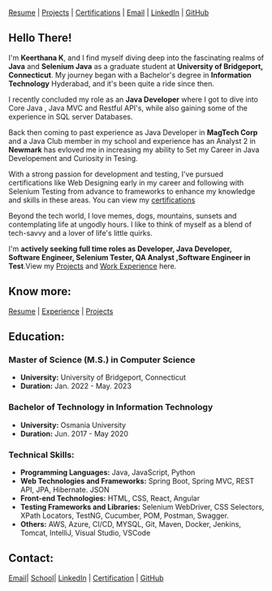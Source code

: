 [Resume](https://drive.google.com/file/d/1L7mR7kDmLZQRJGbQID0G2s0GQ2_nFXsD/view?usp=drive_link) | [Projects](projects.md#projects) | [Certifications](Certification.md#Certification) | [Email](mailto:keerthanak1125@gmail.com) | [LinkedIn](http://linkedin.com/in/keerthana-reddy-ft25) | [GitHub](https://github.com/KeerthanaReddy1125)

## Hello There!

I'm **Keerthana K**, and I find myself diving deep into the fascinating realms of **Java** and  **Selenium Java** as a graduate student at **University of Bridgeport, Connecticut**. My journey began with a Bachelor's degree in **Information Technology** Hyderabad, and it's been quite a ride since then. 

I recently concluded my role as an **Java Developer** where I got to dive into Core Java , Java MVC and Restful API's, while also gaining some of the experience in SQL server Databases.

Back then coming to past experience as Java Developer in **MagTech Corp** and  a Java Club member in my school and experience has an Analyst 2 in **Newmark**  has evloved me in increasing my ability to Set my Career in Java Developement and Curiosity in Tesing.

With a strong passion for development and testing, I've pursued certifications like Web Designing early in my career and following with Selenium Testing from advance to frameworks to enhance my knowledge and skills in these areas. You can view my [certifications](Certification.md#Certification)


Beyond the tech world, I love memes, dogs, mountains, sunsets and contemplating life at ungodly hours. I like to think of myself as a blend of tech-savvy and a lover of life's little quirks. 

I'm **actively seeking full time roles as Developer, Java Developer, Software Engineer, Selenium Tester, QA Analyst ,Software Engineer in Test**.View my [Projects](Projects.md#projects) and [Work Experience](Experience.md#experience) here. 

## Know more:
[Resume](https://drive.google.com/file/d/1L7mR7kDmLZQRJGbQID0G2s0GQ2_nFXsD/view?usp=drive_link) | [Experience](Experience.md#experience) | [Projects](Projects.md#projects)

## Education:
### Master of Science (M.S.) in Computer Science
- **University:** University of Bridgeport, Connecticut
- **Duration:** Jan. 2022 - May. 2023
  
### Bachelor of Technology in Information Technology
- **University:** Osmania University
- **Duration:** Jun. 2017 - May 2020



### Technical Skills:

- **Programming Languages:** Java, JavaScript, Python
- **Web Technologies and Frameworks:** Spring Boot, Spring MVC, REST API, JPA, Hibernate. JSON
- **Front-end Technologies:** HTML, CSS, React, Angular
- **Testing Frameworks and Libraries:** Selenium WebDriver, CSS Selectors, XPath Locators, TestNG, Cucumber, POM, Postman, Swagger.
- **Others:** AWS, Azure, CI/CD, MYSQL, Git, Maven, Docker, Jenkins, Tomcat, IntelliJ, Visual Studio, VSCode



## Contact:
[Email](mailto:keerthanak1125@gmail.com)| [School](mailto:kkudu@my.bridgeport.edu)| [LinkedIn](https://www.linkedin.com/in/keerthana-reddy-FT25) | [Certification](Certification.md#Certification) | [GitHub](https://github.com/KeerthanaReddy1125)
